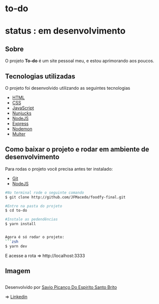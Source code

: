 # to-do

# status : em desenvolvimento

## Sobre

O projeto **To-do** é um site pessoal meu, e estou aprimorando aos poucos.

## Tecnologias utilizadas

O projeto foi desenvolvido utilizando as seguintes tecnologias

- [HTML](https://developer.mozilla.org/pt-BR/docs/Web/HTML)
- [CSS](https://developer.mozilla.org/pt-BR/docs/Web/CSS)
- [JavaScript](https://developer.mozilla.org/pt-BR/docs/Web/JavaScript)
- [Nunjucks](https://mozilla.github.io/nunjucks/)
- [NodeJS](https://nodejs.org/pt-br/)
- [Express](https://expressjs.com/pt-br/)
- [Nodemon](https://nodemon.io/)
- [Multer](https://github.com/expressjs/multer)

## Como baixar o projeto e rodar em ambiente de desenvolvimento

Para rodas o projeto você precisa antes ter instalado:
- [Git](https://git-scm.com/)
- [NodeJS](https://nodejs.org/pt-br/)


```zsh
#No terminal rode o seguinte comando
$ git clone http://github.com/JFMacedo/foodfy-final.git

#Entre na pasta do projeto
$ cd to-do

#Instale as pedendências
$ yarn install


Agora é só rodar o projeto:
```zsh
$ yarn dev
```

E acesse a rota => http://localhost:3333 

## Imagem

<div align="center">
	<img src="" />
</div>



Desenvolvido por [Savio Picanço Do Espirito Santo Brito](https://github.com/savinnsk)

=> [Linkedin](https://www.linkedin.com/in/savio-pican%C3%A7o-b739a518a/)
